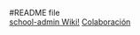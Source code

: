 #README file
<br>
<a href="https://github.com/danstrike/school-admin/wiki">school-admin Wiki!</a>
<a href="https://github.com/danstrike/school-admin/wiki/Colaboraci%C3%B3n">Colaboración</a>
